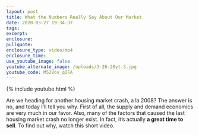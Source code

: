 ```yaml
---
layout: post
title: What the Numbers Really Say About Our Market
date: 2020-03-27 19:34:37
tags:
excerpt:
enclosure:
pullquote:
enclosure_type: video/mp4
enclosure_time:
use_youtube_image: false
youtube_alternate_image: /uploads/3-26-20yt-3.jpg
youtube_code: M52Vov_qIFA
---
```


{% include youtube.html %}

Are we heading for another housing market crash, a la 2008? The answer is no, and today I’ll tell you why. First of all, the supply and demand economics are very much in our favor. Also, many of the factors that caused the last housing market crash no longer exist. In fact, it’s actually **a great time to sell**. To find out why, watch this short video.